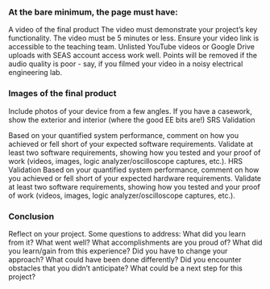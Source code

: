 ### At the bare minimum, the page must have:
A video of the final product
The video must demonstrate your project’s key functionality.
The video must be 5 minutes or less.
Ensure your video link is accessible to the teaching team. Unlisted YouTube videos or Google Drive uploads with SEAS account access work well.
Points will be removed if the audio quality is poor - say, if you filmed your video in a noisy electrical engineering lab.

### Images of the final product
Include photos of your device from a few angles.
If you have a casework, show the exterior and interior (where the good EE bits are!)
SRS Validation

Based on your quantified system performance, comment on how you achieved or fell short of your expected software requirements.
Validate at least two software requirements, showing how you tested and your proof of work (videos, images, logic analyzer/oscilloscope captures, etc.).
HRS Validation
Based on your quantified system performance, comment on how you achieved or fell short of your expected hardware requirements.
Validate at least two software requirements, showing how you tested and your proof of work (videos, images, logic analyzer/oscilloscope captures, etc.).

### Conclusion
Reflect on your project. Some questions to address:
What did you learn from it?
What went well?
What accomplishments are you proud of?
What did you learn/gain from this experience?
Did you have to change your approach?
What could have been done differently?
Did you encounter obstacles that you didn’t anticipate?
What could be a next step for this project?
